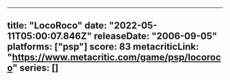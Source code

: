 
---
title: "LocoRoco"
date: "2022-05-11T05:00:07.846Z"
releaseDate: "2006-09-05"
platforms: ["psp"]
score: 83
metacriticLink: "https://www.metacritic.com/game/psp/locoroco"
series: []
---
